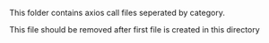 This folder contains axios call files seperated by category.

This file should be removed after first file is created in this directory